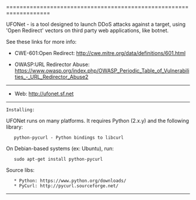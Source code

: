 =================================================================== 

  UFONet - is a tool designed to launch DDoS attacks against a target, 
  using 'Open Redirect' vectors on third party web applications, like botnet.

  See these links for more info:

   - CWE-601:Open Redirect: 
     http://cwe.mitre.org/data/definitions/601.html

   - OWASP:URL Redirector Abuse: 
     https://www.owasp.org/index.php/OWASP_Periodic_Table_of_Vulnerabilities_-_URL_Redirector_Abuse2

----------

 + Web:  http://ufonet.sf.net

----------

    Installing:

  UFONet runs on many platforms.  It requires Python (2.x.y) and the following library:

       python-pycurl - Python bindings to libcurl

  On Debian-based systems (ex: Ubuntu), run: 

       sudo apt-get install python-pycurl

  Source libs:

       * Python: https://www.python.org/downloads/
       * PyCurl: http://pycurl.sourceforge.net/

----------
